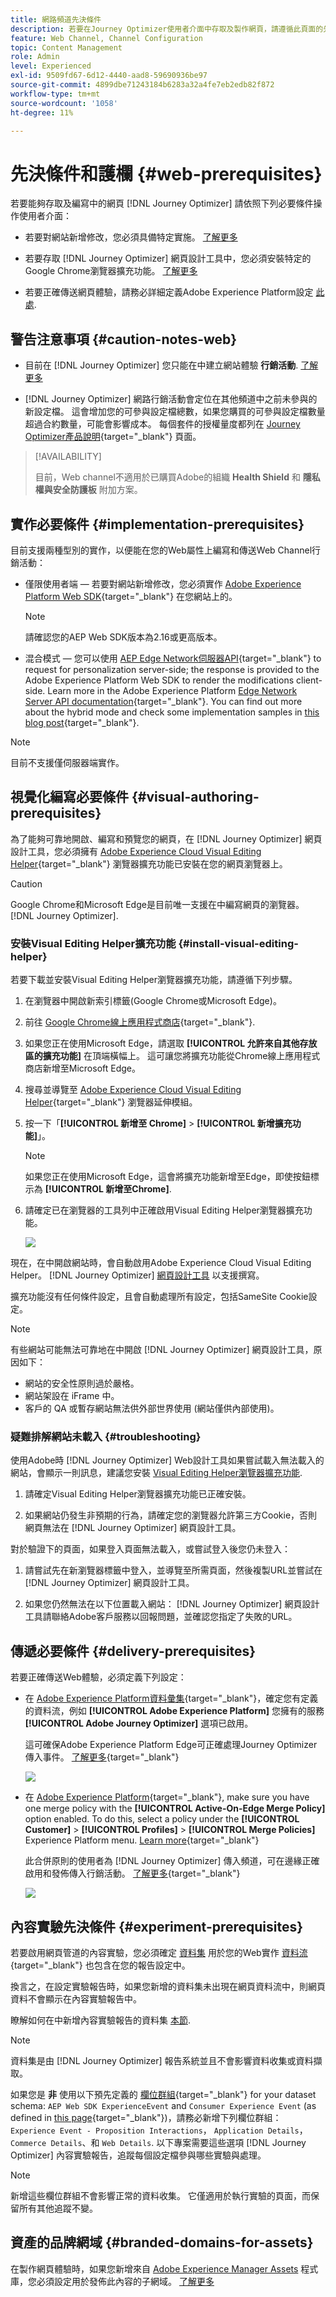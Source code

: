 ```yaml
---
title: 網路頻道先決條件
description: 若要在Journey Optimizer使用者介面中存取及製作網頁，請遵循此頁面的先決條件
feature: Web Channel, Channel Configuration
topic: Content Management
role: Admin
level: Experienced
exl-id: 9509fd67-6d12-4440-aad8-59690936be97
source-git-commit: 4899dbe71243184b6283a32a4fe7eb2edb82f872
workflow-type: tm+mt
source-wordcount: '1058'
ht-degree: 11%

---
```


# 先決條件和護欄 {#web-prerequisites}

若要能夠存取及編寫中的網頁 [!DNL Journey Optimizer] 請依照下列必要條件操作使用者介面：

* 若要對網站新增修改，您必須具備特定實施。 [了解更多](#implementation-prerequisites)

* 若要存取 [!DNL Journey Optimizer] 網頁設計工具中，您必須安裝特定的Google Chrome瀏覽器擴充功能。 [了解更多](#visual-authoring-prerequesites)

* 若要正確傳送網頁體驗，請務必詳細定義Adobe Experience Platform設定 [此處](#delivery-prerequisites).

## 警告注意事項 {#caution-notes-web}

* 目前在 [!DNL Journey Optimizer] 您只能在中建立網站體驗 **行銷活動**. [了解更多](../campaigns/create-campaign.md#configure)

* [!DNL Journey Optimizer] 網路行銷活動會定位在其他頻道中之前未參與的新設定檔。 這會增加您的可參與設定檔總數，如果您購買的可參與設定檔數量超過合約數量，可能會影響成本。 每個套件的授權量度都列在 [Journey Optimizer產品說明](https://helpx.adobe.com/tw/legal/product-descriptions/adobe-journey-optimizer.html){target="_blank"} 頁面。


>[!AVAILABILITY]
>
>目前，Web channel不適用於已購買Adobe的組織 **Health Shield** 和 **隱私權與安全防護板** 附加方案。

## 實作必要條件 {#implementation-prerequisites}

目前支援兩種型別的實作，以便能在您的Web屬性上編寫和傳送Web Channel行銷活動：

* 僅限使用者端 — 若要對網站新增修改，您必須實作 [Adobe Experience Platform Web SDK](https://experienceleague.adobe.com/docs/platform-learn/implement-web-sdk/overview.html?lang=zh-Hant){target="_blank"} 在您網站上的。

  >[!NOTE]
  >
  >請確認您的AEP Web SDK版本為2.16或更高版本。

* 混合模式 — 您可以使用 [AEP Edge Network伺服器API](https://experienceleague.adobe.com/docs/experience-platform/edge-network-server-api/data-collection/interactive-data-collection.html){target="_blank"} to request for personalization server-side; the response is provided to the Adobe Experience Platform Web SDK to render the modifications client-side. Learn more in the Adobe Experience Platform [Edge Network Server API documentation](https://experienceleague.adobe.com/docs/experience-platform/edge-network-server-api/overview.html?lang=zh-Hant){target="_blank"}. You can find out more about the hybrid mode and check some implementation samples in [this blog post](https://blog.developer.adobe.com/hybrid-personalization-in-the-adobe-experience-platform-web-sdk-6a1bb674bf41){target="_blank"}.

>[!NOTE]
>
>目前不支援僅伺服器端實作。

<!--If the Adobe Experience Platform Web SDK is not yet implemented on the website, a message displays in the web designer suggesting that you install the Visual Editing Helper browser extension and implement the [Web SDK](https://experienceleague.adobe.com/docs/platform-learn/implement-web-sdk/overview.html){target="_blank"}.-->

## 視覺化編寫必要條件 {#visual-authoring-prerequisites}

<!--In order to rapidly author and preview your web experiences, the Adobe Experience Cloud Visual Editing Helper browser extension for Google Chrome lets you load websites reliably within the Adobe [!DNL Journey Optimizer] web designer.-->

為了能夠可靠地開啟、編寫和預覽您的網頁，在 [!DNL Journey Optimizer] 網頁設計工具，您必須擁有 [Adobe Experience Cloud Visual Editing Helper](https://chrome.google.com/webstore/detail/adobe-experience-cloud-vi/kgmjjkfjacffaebgpkpcllakjifppnca){target="_blank"} 瀏覽器擴充功能已安裝在您的網頁瀏覽器上。

>[!CAUTION]
>
>Google Chrome和Microsoft Edge是目前唯一支援在中編寫網頁的瀏覽器。 [!DNL Journey Optimizer].

### 安裝Visual Editing Helper擴充功能 {#install-visual-editing-helper}

若要下載並安裝Visual Editing Helper瀏覽器擴充功能，請遵循下列步驟。

1. 在瀏覽器中開啟新索引標籤(Google Chrome或Microsoft Edge)。

1. 前往 [Google Chrome線上應用程式商店](https://chrome.google.com/webstore/category/extensions){target="_blank"}.

1. 如果您正在使用Microsoft Edge，請選取 **[!UICONTROL 允許來自其他存放區的擴充功能]** 在頂端橫幅上。 這可讓您將擴充功能從Chrome線上應用程式商店新增至Microsoft Edge。

1. 搜尋並導覽至 [Adobe Experience Cloud Visual Editing Helper](https://chrome.google.com/webstore/detail/adobe-experience-cloud-vi/kgmjjkfjacffaebgpkpcllakjifppnca){target="_blank"} 瀏覽器延伸模組。

1. 按一下「**[!UICONTROL 新增至 Chrome]** > **[!UICONTROL 新增擴充功能]**」。

   >[!NOTE]
   >
   >如果您正在使用Microsoft Edge，這會將擴充功能新增至Edge，即使按鈕標示為 **[!UICONTROL 新增至Chrome]**.

1. 請確定已在瀏覽器的工具列中正確啟用Visual Editing Helper瀏覽器擴充功能。

   ![](assets/web-visual-editing-extension-edge.png)

現在，在中開啟網站時，會自動啟用Adobe Experience Cloud Visual Editing Helper。 [!DNL Journey Optimizer] [網頁設計工具](edit-web-content.md#work-with-web-designer) 以支援撰寫。

擴充功能沒有任何條件設定，且會自動處理所有設定，包括SameSite Cookie設定。

>[!NOTE]
>
>有些網站可能無法可靠地在中開啟 [!DNL Journey Optimizer] 網頁設計工具，原因如下：
>
> * 網站的安全性原則過於嚴格。
> * 網站架設在 iFrame 中。
> * 客戶的 QA 或暫存網站無法供外部世界使用 (網站僅供內部使用)。

### 疑難排解網站未載入 {#troubleshooting}

使用Adobe時 [!DNL Journey Optimizer] Web設計工具如果嘗試載入無法載入的網站，會顯示一則訊息，建議您安裝 [Visual Editing Helper瀏覽器擴充功能](#install-visual-editing-helper).

1. 請確定Visual Editing Helper瀏覽器擴充功能已正確安裝。

1. 如果網站仍發生非預期的行為，請確定您的瀏覽器允許第三方Cookie，否則網頁無法在 [!DNL Journey Optimizer] 網頁設計工具。

對於驗證下的頁面，如果登入頁面無法載入，或嘗試登入後您仍未登入：

1. 請嘗試先在新瀏覽器標籤中登入，並導覽至所需頁面，然後複製URL並嘗試在 [!DNL Journey Optimizer] 網頁設計工具。

2. 如果您仍然無法在以下位置載入網站： [!DNL Journey Optimizer] 網頁設計工具請聯絡Adobe客戶服務以回報問題，並確認您指定了失敗的URL。

## 傳遞必要條件 {#delivery-prerequisites}

若要正確傳送Web體驗，必須定義下列設定：

* 在 [Adobe Experience Platform資料彙集](https://experienceleague.adobe.com/docs/experience-platform/edge/datastreams/overview.html?lang=zh-Hant){target="_blank"}，確定您有定義的資料流，例如 **[!UICONTROL Adobe Experience Platform]** 您擁有的服務 **[!UICONTROL Adobe Journey Optimizer]** 選項已啟用。

  這可確保Adobe Experience Platform Edge可正確處理Journey Optimizer傳入事件。 [了解更多](https://experienceleague.adobe.com/docs/experience-platform/edge/datastreams/configure.html?lang=zh-Hant){target="_blank"}

  ![](assets/web-aep-datastream-ajo.png)

* 在 [Adobe Experience Platform](https://experienceleague.adobe.com/docs/experience-platform/profile/home.html?lang=zh-Hant){target="_blank"}, make sure you have one merge policy with the **[!UICONTROL Active-On-Edge Merge Policy]** option enabled. To do this, select a policy under the **[!UICONTROL Customer]** > **[!UICONTROL Profiles]** > **[!UICONTROL Merge Policies]** Experience Platform menu. [Learn more](https://experienceleague.adobe.com/docs/experience-platform/profile/merge-policies/ui-guide.html#configure){target="_blank"}

  此合併原則的使用者為 [!DNL Journey Optimizer] 傳入頻道，可在邊緣正確啟用和發佈傳入行銷活動。 [了解更多](https://experienceleague.adobe.com/docs/experience-platform/profile/merge-policies/ui-guide.html?lang=zh-Hant){target="_blank"}

  ![](assets/web-aep-merge-policy.png)

## 內容實驗先決條件 {#experiment-prerequisites}

若要啟用網頁管道的內容實驗，您必須確定 [資料集](../data/get-started-datasets.md) 用於您的Web實作 [資料流](https://experienceleague.adobe.com/docs/experience-platform/datastreams/overview.html?lang=zh-Hant){target="_blank"} 也包含在您的報告設定中。

換言之，在設定實驗報告時，如果您新增的資料集未出現在網頁資料流中，則網頁資料不會顯示在內容實驗報告中。

瞭解如何在中新增內容實驗報告的資料集 [本節](../campaigns/reporting-configuration.md#add-datasets).

>[!NOTE]
>
>資料集是由 [!DNL Journey Optimizer] 報告系統並且不會影響資料收集或資料擷取。

如果您是 **非** 使用以下預先定義的 [欄位群組](https://experienceleague.adobe.com/docs/experience-platform/xdm/tutorials/create-schema-ui.html?lang=zh-Hant#field-group){target="_blank"} for your dataset schema: `AEP Web SDK ExperienceEvent` and `Consumer Experience Event` (as defined in [this page](https://experienceleague.adobe.com/docs/platform-learn/implement-web-sdk/initial-configuration/configure-schemas.html#add-field-groups){target="_blank"})，請務必新增下列欄位群組： `Experience Event - Proposition Interactions`， `Application Details`， `Commerce Details`、和 `Web Details`. 以下專案需要這些選項 [!DNL Journey Optimizer] 內容實驗報告，追蹤每個設定檔參與哪些實驗與處理。

>[!NOTE]
>
>新增這些欄位群組不會影響正常的資料收集。 它僅適用於執行實驗的頁面，而保留所有其他追蹤不變。

## 資產的品牌網域 {#branded-domains-for-assets}

在製作網頁體驗時，如果您新增來自 [Adobe Experience Manager Assets](../content-management/assets.md) 程式庫，您必須設定用於發佈此內容的子網域。 [了解更多](web-delegated-subdomains.md)
